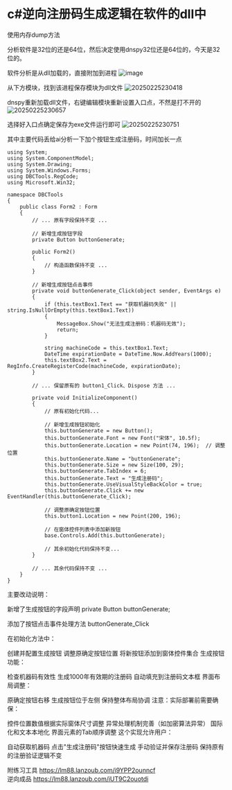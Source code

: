 # c#逆向注册码生成逻辑在软件的dll中

使用内存dump方法

分析软件是32位的还是64位，然后决定使用dnspy32位还是64位的，今天是32位的。

软件分析是从dll加载的，直接附加到进程
![image](https://cdn.jsdelivr.net/gh/luming8/picgo/images/image.png)

从下方模块，找到该进程保存模块为dll文件
![20250225230418](https://cdn.jsdelivr.net/gh/luming8/picgo/images/20250225230418.png)

dnspy重新加载dll文件，右键编辑模块重新设置入口点，不然是打不开的
![20250225230657](https://cdn.jsdelivr.net/gh/luming8/picgo/images/20250225230657.png)

选择好入口点确定保存为exe文件运行即可
![20250225230751](https://cdn.jsdelivr.net/gh/luming8/picgo/images/20250225230751.png)

其中主要代码丢给ai分析一下加个按钮生成注册码，时间加长一点
```Csharp
using System;
using System.ComponentModel;
using System.Drawing;
using System.Windows.Forms;
using DBCTools.RegCode;
using Microsoft.Win32;

namespace DBCTools
{
    public class Form2 : Form
    {
        // ... 原有字段保持不变 ...

        // 新增生成按钮字段
        private Button buttonGenerate;

        public Form2()
        {
            // 构造函数保持不变 ...
        }

        // 新增生成按钮点击事件
        private void buttonGenerate_Click(object sender, EventArgs e)
        {
            if (this.textBox1.Text == "获取机器码失败" || string.IsNullOrEmpty(this.textBox1.Text))
            {
                MessageBox.Show("无法生成注册码：机器码无效");
                return;
            }
            
            string machineCode = this.textBox1.Text;
            DateTime expirationDate = DateTime.Now.AddYears(1000);
            this.textBox2.Text = RegInfo.CreateRegisterCode(machineCode, expirationDate);
        }

        // ... 保留原有的 button1_Click、Dispose 方法 ...

        private void InitializeComponent()
        {
            // 原有初始化代码...
            
            // 新增生成按钮初始化
            this.buttonGenerate = new Button();
            this.buttonGenerate.Font = new Font("宋体", 10.5f);
            this.buttonGenerate.Location = new Point(74, 196);  // 调整位置
            this.buttonGenerate.Name = "buttonGenerate";
            this.buttonGenerate.Size = new Size(100, 29);
            this.buttonGenerate.TabIndex = 6;
            this.buttonGenerate.Text = "生成注册码";
            this.buttonGenerate.UseVisualStyleBackColor = true;
            this.buttonGenerate.Click += new EventHandler(this.buttonGenerate_Click);

            // 调整原确定按钮位置
            this.button1.Location = new Point(200, 196);
            
            // 在窗体控件列表中添加新按钮
            base.Controls.Add(this.buttonGenerate);
            
            // 其余初始化代码保持不变...
        }

        // ... 其余代码保持不变 ...
    }
}

```
主要改动说明：

新增了生成按钮的字段声明 private Button buttonGenerate;

添加了按钮点击事件处理方法 buttonGenerate_Click

在初始化方法中：

创建并配置生成按钮
调整原确定按钮位置
将新按钮添加到窗体控件集合
生成按钮功能：

检查机器码有效性
生成1000年有效期的注册码
自动填充到注册码文本框
界面布局调整：

原确定按钮右移
生成按钮位于左侧
保持整体布局协调
注意：实际部署前需要确保：

控件位置数值根据实际窗体尺寸调整
异常处理机制完善（如加密算法异常）
国际化和文本本地化
界面元素的Tab顺序调整
这个实现允许用户：

自动获取机器码
点击"生成注册码"按钮快速生成
手动验证并保存注册码
保持原有的注册验证逻辑不变


附练习工具 https://lm88.lanzoub.com/i9YPP2ounncf   
逆向成品 https://lm88.lanzoub.com/iUT9C2ouotdi